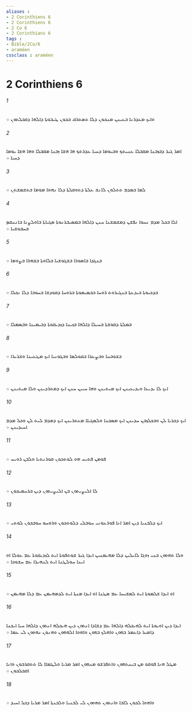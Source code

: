 ```yaml
---
aliases : 
- 2 Corinthiens 6
- 2 Corinthiens 6
- 2 Co 6
- 2 Corinthians 6
tags : 
- Bible/2Co/6
- araméen
cssclass : araméen
---
```


# 2 Corinthiens 6

###### 1
ܘܐܝܟ ܡܥܕܪܢܐ ܒܥܝܢܢ ܡܢܟܘܢ ܕܠܐ ܬܤܬܪܩ ܒܟܘܢ ܛܝܒܘܬܐ ܕܐܠܗܐ ܕܩܒܠܬܘܢ ܀
###### 2
ܐܡܪ ܓܝܪ ܕܒܙܒܢܐ ܡܩܒܠܐ ܥܢܝܬܟ ܘܒܝܘܡܐ ܕܚܝܐ ܥܕܪܬܟ ܗܐ ܗܫܐ ܙܒܢܐ ܡܩܒܠܐ ܘܗܐ ܗܫܐ ܝܘܡܐ ܕܚܝܐ ܀
###### 3
ܠܡܐ ܒܡܕܡ ܬܬܠܘܢ ܠܐܢܫ ܥܠܬܐ ܕܬܘܩܠܬܐ ܕܠܐ ܢܗܘܐ ܡܘܡܐ ܒܬܫܡܫܬܢ ܀
###### 4
ܐܠܐ ܒܟܠ ܡܕܡ ܢܚܘܐ ܢܦܫܢ ܕܡܫܡܫܢܐ ܚܢܢ ܕܐܠܗܐ ܒܡܤܝܒܪܢܘܬܐ ܤܓܝܐܬܐ ܒܐܘܠܨܢܐ ܒܐܢܢܩܤ ܒܚܒܘܫܝܐ ܀
###### 5
ܒܢܓܕܐ ܒܐܤܘܪܐ ܒܫܓܘܫܝܐ ܒܠܐܘܬܐ ܒܫܗܪܐ ܒܨܘܡܐ ܀
###### 6
ܒܕܟܝܘܬܐ ܒܝܕܥܬܐ ܒܢܓܝܪܘܬ ܪܘܚܐ ܒܒܤܝܡܘܬܐ ܒܪܘܚܐ ܕܩܘܕܫܐ ܒܚܘܒܐ ܕܠܐ ܢܟܠܐ ܀
###### 7
ܒܡܠܬܐ ܕܩܘܫܬܐ ܒܚܝܠܐ ܕܐܠܗܐ ܒܙܝܢܐ ܕܙܕܝܩܘܬܐ ܕܒܝܡܝܢܐ ܘܒܤܡܠܐ ܀
###### 8
ܒܫܘܒܚܐ ܘܒܨܥܪܐ ܒܩܘܠܤܐ ܘܒܓܘܢܝܐ ܐܝܟ ܡܛܥܝܢܐ ܘܫܪܝܪܐ ܀
###### 9
ܐܝܟ ܠܐ ܝܕܝܥܐ ܘܝܕܝܥܝܢܢ ܐܝܟ ܡܝܬܝܢܢ ܘܗܐ ܚܝܝܢ ܚܢܢ ܐܝܟ ܕܡܬܪܕܝܢܢ ܘܠܐ ܡܝܬܝܢܢ ܀
###### 10
ܐܝܟ ܕܟܪܝܐ ܠܢ ܘܒܟܠܙܒܢ ܚܕܝܢܢ ܐܝܟ ܡܤܟܢܐ ܘܠܤܓܝܐܐ ܡܥܬܪܝܢܢ ܐܝܟ ܕܡܕܡ ܠܝܬ ܠܢ ܘܟܠ ܡܕܡ ܐܚܝܕܝܢܢ ܀
###### 11
ܦܘܡܢ ܦܬܝܚ ܗܘ ܠܘܬܟܘܢ ܩܘܪܢܬܝܐ ܘܠܒܢ ܪܘܝܚ ܀
###### 12
ܠܐ ܐܠܝܨܝܬܘܢ ܒܢ ܐܠܝܨܝܬܘܢ ܕܝܢ ܒܪܚܡܝܟܘܢ ܀
###### 13
ܐܝܟ ܕܠܒܢܝܐ ܕܝܢ ܐܡܪ ܐܢܐ ܦܘܪܥܘܢܝ ܚܘܒܠܝ ܕܠܘܬܟܘܢ ܘܪܘܚܘ ܚܘܒܟܘܢ ܠܘܬܝ ܀
###### 14
ܘܠܐ ܬܗܘܘܢ ܒܢܝ ܙܘܓܐ ܠܐܝܠܝܢ ܕܠܐ ܡܗܝܡܢܝܢ ܐܝܕܐ ܓܝܪ ܫܘܬܦܘܬܐ ܐܝܬ ܠܙܕܝܩܘܬܐ ܥܡ ܥܘܠܐ ܐܘ ܐܝܢܐ ܚܘܠܛܢܐ ܐܝܬ ܠܢܗܝܪܐ ܥܡ ܚܫܘܟܐ ܀
###### 15
ܐܘ ܐܝܕܐ ܫܠܡܘܬܐ ܐܝܬ ܠܡܫܝܚܐ ܥܡ ܤܛܢܐ ܐܘ ܐܝܕܐ ܡܢܬܐ ܐܝܬ ܠܕܡܗܝܡܢ ܥܡ ܕܠܐ ܡܗܝܡܢ ܀
###### 16
ܐܝܕܐ ܕܝܢ ܐܘܝܘܬܐ ܐܝܬ ܠܗܝܟܠܗ ܕܐܠܗܐ ܥܡ ܕܫܐܕܐ ܐܢܬܘܢ ܕܝܢ ܗܝܟܠܗ ܐܢܬܘܢ ܕܐܠܗܐ ܚܝܐ ܐܝܟܢܐ ܕܐܡܝܪ ܕܐܥܡܪ ܒܗܘܢ ܘܐܗܠܟ ܒܗܘܢ ܘܐܗܘܐ ܐܠܗܗܘܢ ܘܗܢܘܢ ܢܗܘܘܢ ܠܝ ܥܡܐ ܀
###### 17
ܡܛܠ ܗܢܐ ܦܘܩܘ ܡܢ ܒܝܢܬܗܘܢ ܘܐܬܦܪܫܘ ܡܢܗܘܢ ܐܡܪ ܡܪܝܐ ܘܠܛܡܐܐ ܠܐ ܬܬܩܪܒܘܢ ܘܐܢܐ ܐܩܒܠܟܘܢ ܀
###### 18
ܘܐܗܘܐ ܠܟܘܢ ܠܐܒܐ ܘܐܢܬܘܢ ܬܗܘܘܢ ܠܝ ܠܒܢܝܐ ܘܠܒܢܬܐ ܐܡܪ ܡܪܝܐ ܕܟܠ ܐܚܝܕ ܀
